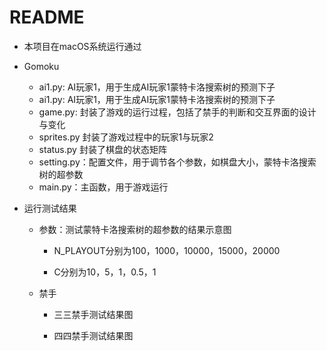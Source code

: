 # README

* 本项目在macOS系统运行通过
* Gomoku
  * ai1.py: AI玩家1，用于生成AI玩家1蒙特卡洛搜索树的预测下子
  * ai1.py: AI玩家1，用于生成AI玩家1蒙特卡洛搜索树的预测下子
  * game.py: 封装了游戏的运行过程，包括了禁手的判断和交互界面的设计与变化
  * sprites.py 封装了游戏过程中的玩家1与玩家2
  * status.py 封装了棋盘的状态矩阵
  * setting.py：配置文件，用于调节各个参数，如棋盘大小，蒙特卡洛搜索树的超参数
  * main.py：主函数，用于游戏运行

* 运行测试结果

  * 参数：测试蒙特卡洛搜索树的超参数的结果示意图

    * N_PLAYOUT分别为100，1000，10000，15000，20000

    * C分别为10，5，1，0.5，1

  * 禁手

    * 三三禁手测试结果图

    * 四四禁手测试结果图

      
